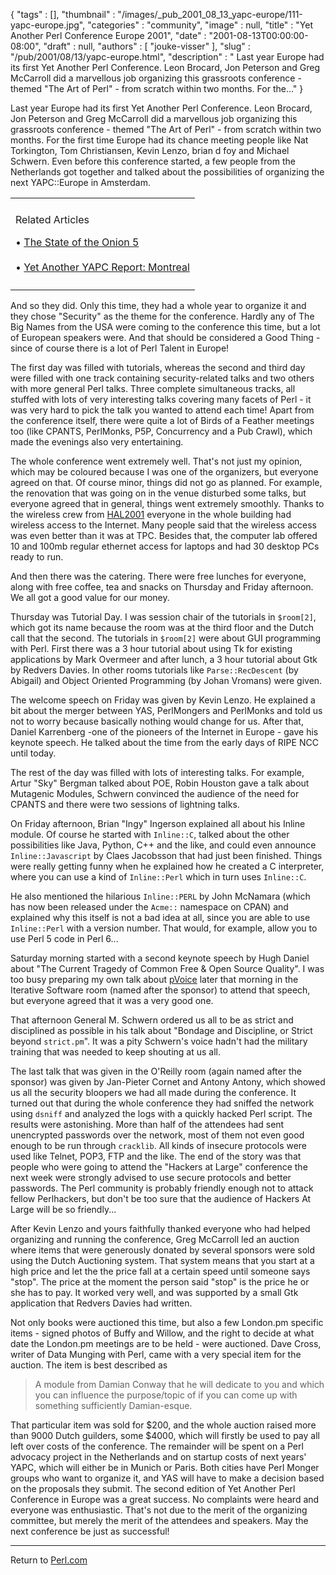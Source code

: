 {
   "tags" : [],
   "thumbnail" : "/images/_pub_2001_08_13_yapc-europe/111-yapc-europe.jpg",
   "categories" : "community",
   "image" : null,
   "title" : "Yet Another Perl Conference Europe 2001",
   "date" : "2001-08-13T00:00:00-08:00",
   "draft" : null,
   "authors" : [
      "jouke-visser"
   ],
   "slug" : "/pub/2001/08/13/yapc-europe.html",
   "description" : " Last year Europe had its first Yet Another Perl Conference. Leon Brocard, Jon Peterson and Greg McCarroll did a marvellous job organizing this grassroots conference - themed \"The Art of Perl\" - from scratch within two months. For the..."
}



Last year Europe had its first Yet Another Perl Conference. Leon Brocard, Jon Peterson and Greg McCarroll did a marvellous job organizing this grassroots conference - themed "The Art of Perl" - from scratch within two months. For the first time Europe had its chance meeting people like Nat Torkington, Tom Christiansen, Kevin Lenzo, brian d foy and Michael Schwern. Even before this conference started, a few people from the Netherlands got together and talked about the possibilities of organizing the next YAPC::Europe in Amsterdam.

<table>
<colgroup>
<col width="100%" />
</colgroup>
<tbody>
<tr class="odd">
<td></td>
</tr>
<tr class="even">
<td><p>Related Articles</p>
<p>• <a href="/pub/2001/07/25/onion.html">The State of the Onion 5</a><br />
<br />
• <a href="/pub/2001/06/21/yapcreport.html">Yet Another YAPC Report: Montreal</a></p></td>
</tr>
<tr class="odd">
<td></td>
</tr>
</tbody>
</table>

And so they did. Only this time, they had a whole year to organize it and they chose "Security" as the theme for the conference. Hardly any of The Big Names from the USA were coming to the conference this time, but a lot of European speakers were. And that should be considered a Good Thing - since of course there is a lot of Perl Talent in Europe!

The first day was filled with tutorials, whereas the second and third day were filled with one track containing security-related talks and two others with more general Perl talks. Three complete simultaneous tracks, all stuffed with lots of very interesting talks covering many facets of Perl - it was very hard to pick the talk you wanted to attend each time! Apart from the conference itself, there were quite a lot of Birds of a Feather meetings too (like CPANTS, PerlMonks, P5P, Concurrency and a Pub Crawl), which made the evenings also very entertaining.

The whole conference went extremely well. That's not just my opinion, which may be coloured because I was one of the organizers, but everyone agreed on that. Of course minor, things did not go as planned. For example, the renovation that was going on in the venue disturbed some talks, but everyone agreed that in general, things went extremely smoothly. Thanks to the wireless crew from [HAL2001](http://www.hal2001.org/) everyone in the whole building had wireless access to the Internet. Many people said that the wireless access was even better than it was at TPC. Besides that, the computer lab offered 10 and 100mb regular ethernet access for laptops and had 30 desktop PCs ready to run.

And then there was the catering. There were free lunches for everyone, along with free coffee, tea and snacks on Thursday and Friday afternoon. We all got a good value for our money.

Thursday was Tutorial Day. I was session chair of the tutorials in `$room[2]`, which got its name because the room was at the third floor and the Dutch call that the second. The tutorials in `$room[2]` were about GUI programming with Perl. First there was a 3 hour tutorial about using Tk for existing applications by Mark Overmeer and after lunch, a 3 hour tutorial about Gtk by Redvers Davies. In other rooms tutorials like `Parse::RecDescent` (by Abigail) and Object Oriented Programming (by Johan Vromans) were given.

The welcome speech on Friday was given by Kevin Lenzo. He explained a bit about the merger between YAS, PerlMongers and PerlMonks and told us not to worry because basically nothing would change for us. After that, Daniel Karrenberg -one of the pioneers of the Internet in Europe - gave his keynote speech. He talked about the time from the early days of RIPE NCC until today.

The rest of the day was filled with lots of interesting talks. For example, Artur "Sky" Bergman talked about POE, Robin Houston gave a talk about Mutagenic Modules, Schwern convinced the audience of the need for CPANTS and there were two sessions of lightning talks.

On Friday afternoon, Brian "Ingy" Ingerson explained all about his Inline module. Of course he started with `Inline::C`, talked about the other possibilities like Java, Python, C++ and the like, and could even announce `Inline::Javascript` by Claes Jacobsson that had just been finished. Things were really getting funny when he explained how he created a C interpreter, where you can use a kind of `Inline::Perl` which in turn uses `Inline::C`.

He also mentioned the hilarious `Inline::PERL` by John McNamara (which has now been released under the `Acme::` namespace on CPAN) and explained why this itself is not a bad idea at all, since you are able to use `Inline::Perl` with a version number. That would, for example, allow you to use Perl 5 code in Perl 6...

Saturday morning started with a second keynote speech by Hugh Daniel about "The Current Tragedy of Common Free & Open Source Quality". I was too busy preparing my own talk about [pVoice](http://jouke.perlmonk.org/) later that morning in the Iterative Software room (named after the sponsor) to attend that speech, but everyone agreed that it was a very good one.

That afternoon General M. Schwern ordered us all to be as strict and disciplined as possible in his talk about "Bondage and Discipline, or Strict beyond `strict.pm`". It was a pity Schwern's voice hadn't had the military training that was needed to keep shouting at us all.

The last talk that was given in the O'Reilly room (again named after the sponsor) was given by Jan-Pieter Cornet and Antony Antony, which showed us all the security bloopers we had all made during the conference. It turned out that during the whole conference they had sniffed the network using `dsniff` and analyzed the logs with a quickly hacked Perl script. The results were astonishing. More than half of the attendees had sent unencrypted passwords over the network, most of them not even good enough to be run through `cracklib`. All kinds of insecure protocols were used like Telnet, POP3, FTP and the like. The end of the story was that people who were going to attend the "Hackers at Large" conference the next week were strongly advised to use secure protocols and better passwords. The Perl community is probably friendly enough not to attack fellow Perlhackers, but don't be too sure that the audience of Hackers At Large will be so friendly...

After Kevin Lenzo and yours faithfully thanked everyone who had helped organizing and running the conference, Greg McCarroll led an auction where items that were generously donated by several sponsors were sold using the Dutch Auctioning system. That system means that you start at a high price and let the the price fall at a certain speed until someone says "stop". The price at the moment the person said "stop" is the price he or she has to pay. It worked very well, and was supported by a small Gtk application that Redvers Davies had written.

Not only books were auctioned this time, but also a few London.pm specific items - signed photos of Buffy and Willow, and the right to decide at what date the London.pm meetings are to be held - were auctioned. Dave Cross, writer of Data Munging with Perl, came with a very special item for the auction. The item is best described as

> A module from Damian Conway that he will dedicate to you and which you can influence the purpose/topic of if you can come up with something sufficiently Damian-esque.

That particular item was sold for $200, and the whole auction raised more than 9000 Dutch guilders, some $4000, which will firstly be used to pay all left over costs of the conference. The remainder will be spent on a Perl advocacy project in the Netherlands and on startup costs of next years' YAPC, which will either be in Munich or Paris. Both cities have Perl Monger groups who want to organize it, and YAS will have to make a decision based on the proposals they submit.
The second edition of Yet Another Perl Conference in Europe was a great success. No complaints were heard and everyone was enthusiastic. That's not due to the merit of the organizing committee, but merely the merit of the attendees and speakers. May the next conference be just as successful!

------------------------------------------------------------------------

Return to [Perl.com](http://perl.com)
